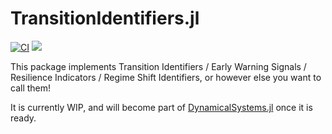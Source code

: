 # TransitionIdentifiers.jl

[![CI](https://github.com/juliadynamics/TransitionIdentifiers.jl/workflows/CI/badge.svg)](https://github.com/JuliaDynamics/TransitionIdentifiers.jl/actions)
[![](https://img.shields.io/badge/docs-latest-blue.svg)](https://juliadynamics.github.io/TransitionIdentifiers.jl/dev)

This package implements Transition Identifiers / Early Warning Signals / Resilience Indicators / Regime Shift Identifiers, or however else you want to call them!

It is currently WIP, and will become part of [DynamicalSystems.jl](https://github.com/JuliaDynamics/DynamicalSystems.jl) once it is ready.
